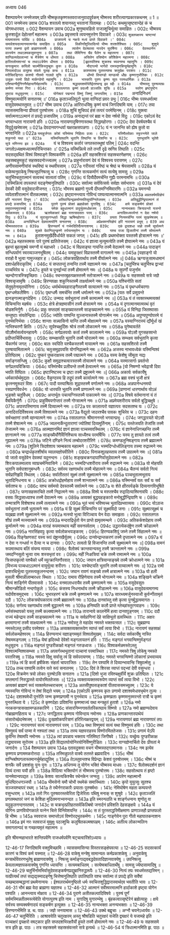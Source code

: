 अध्यायः 046

वैशम्पायनेन जनमेजयम् प्रति भीष्मकृतकृष्णस्तवराजानुवादपूर्वकम् भीष्मस्य शरीरत्यागप्रकारकथनम् ॥ 1 ॥
001	जनमेजय उवाच 
001a	शरतल्पे शयानस्तु भरतानां पितामहः ।
001c	कथमुत्सृष्टवान्देहं कं च योगमधारयत् ॥
002	वैशम्पायन उवाच 
002a	शृणुष्वावहितो राजञ्शुचिर्भूत्वा समाहितः ।
002c	भीष्मस्य कुरुशार्दूल देहोत्सर्गं महात्मनः ॥
003a	प्रवृत्तमात्रे त्वयनमुत्तरेण दिवाकरे ।
003c	`शुक्लपक्षस्य चाष्टम्यां माघमासस्य पार्थिव ॥
004a	प्राजापत्ये च नक्षत्रे मध्यं प्राप्ते दिवाकरे ।'
004c	समावेशयदात्मानमात्मन्येव समाहितः ॥
005a	विकीर्णांशुरिवादित्यो भीष्मः शरशतैश्चितः ।
005c	शुशुभे परया लक्ष्म्या वृतो ब्राह्मणसत्तमैः ॥
006a	व्यासेन देवश्रवसा नारदेन सुरर्षिणा ।
006c	देवस्थानेन वात्स्येन तथाऽश्मकसुमन्तुना ॥
007a	तथा जैमिनिना चैव पैलेन च महात्मना ।
007c	शाण्डिल्यदेवलाभ्यां च मैत्रेयेण च धीमता ॥
008a	असितेन वसिष्ठेन कौशिकेन महात्मना ।
008c	हारितलोमशाभ्यां च तथाऽऽत्रेयेण धीमता ॥
009a	[बृहस्पतिश्च शुक्रश्च च्यवनश्च महामुनिः ।
009c	सनत्कुमारः कपिलो चाल्मीकिस्तुम्बुरुः कुरुः ॥
010a	मौद्गल्यो भार्गवो रामस्तृणबिन्दुर्महामुनिः ।
010c	पिप्पलादोऽथ वायुश्च संवर्तः पुलहः कचः ॥
011a	काश्यपश्च पुलस्त्यश्च क्रतुर्दक्षः पराशरः ।
011c	मरीचिरङ्गिराः काश्यो गौतमो गालवो मुनिः ॥
012a	धौम्यो विभाण्डो माण्डव्यो धौम्रः कृष्णानुभौतिकः ।
012c	उलूकः परमो विप्रो मार्कण्डेयो महामुनिः ।
012e	भास्करिः पूरणः कृष्णः सूतः परमधार्मिकः ॥
013a	एतैश्चान्यैर्मुनिगणैर्महाभागैर्महात्मभिः ।
013c	श्रद्धादमशमोपेतैर्वृतश्चन्द्र इव ग्रहैः ॥
014a	भीष्मस्तु पुरुषव्याघ्रः कर्मणा मनसा गिरा ।
014c	शरतल्पगतः कृष्णं प्रदध्यौ प्राञ्जलिः शुचिः ॥
015a	स्वरेण हृष्टपुष्टेन तुष्टाव मधुसूदनम् ।
015c	योगेश्वरं पद्मनाभं विष्णुं जिष्णुं जगत्पतिम् ।
015e	`अनादिनिधनं विष्णुमात्मयोनिं सनातनम् ॥'
016a	कृताञ्जलिपुटो भूत्वा वाग्विदां प्रवरः प्रभुः |
016c	भीष्मः परमधर्मात्मा वासुदेवमथास्तुवत् ॥
017	भीष्म उवाच 
017a	आरिराधयिषुः कृष्णं वाचं जिगदिषामि याम् ।
017c	तया व्याससमासिन्या प्रीयतां पुरुषोत्तमः ॥
018a	शुचिं शुचिपदं हंसं तत्परं परमेष्ठिनम् ।
018c	युक्त्वा सर्वात्मनाऽऽत्मानं तं प्रपद्ये प्रजापतिम् ॥
019a	अनाद्यन्तं परं ब्रह्म न देवा नर्षयो विदुः ।
019c	एकोऽयं वेद भगवान्धाता नारायणो हरिः ॥
020a	नारायणादृषिगणास्तथा सिद्धमहोरगाः ।
020c	देवा देवर्षयश्चैव यं विदुर्दुःखभेषजम् ॥
021a	देवदानवगन्धर्वा यक्षराक्षसपन्नगाः ।
021c	यं न जानन्ति को ह्येष कुतो वा भगवानिति ॥
022a	`यमाहुर्जगतः कोशं यस्मिंश्च निहिताः प्रजाः ।
022c	यस्मिँल्लोकाः स्फुरन्त्येते जाले शकुनयो यथा ॥'
023a	यस्मिन्विश्वानि भूतानि तिष्ठन्ति च विशन्ति च ।
023c	गुणभूतानि भूतेशे सूत्रे मणिगणा इव ॥
024a	`यं च विश्वस्य कर्तारं जगतस्तस्थुषां पतिम् |
024c	वदन्ति जगतोऽध्यक्षमध्यात्मपरिचिन्तकाः ॥'
025a	यस्मिन्नित्ये तते तन्तौ दृढे स्रगिव तिष्ठति ।
025c	सदसद्ग्रथितं विश्वं विश्वाङ्गे विश्वकर्मणि ॥
026a	हरिं सहस्रशिरसं सहस्रचरणेक्षणम् ।
026c	सहस्रबाहुमकुटं सहस्रवदनोज्ज्वलम् ॥
027a	प्राहुर्नारायणं देवं यं विश्वस्य परायणम् ।
027c	अणीयसामणीयांसं स्थविष्ठं च स्थवीयसाम् ।
027e	गरीयसां गरिष्ठं च श्रेष्ठं च श्रेयसामपि ॥
028a	यं वाकेष्वनुवाकेषु निषत्सूपनिषत्सु च ।
028c	गृणन्ति सत्यकर्माणं सत्यं सत्येषु सामसु ॥
029a	चतुर्भिश्चतुरात्मानं सत्वस्थं सात्वतां पतिम् ।
029c	यं दिव्यैर्देवमर्चन्ति गुह्यैः परमनामभिः ॥
030a	[यस्मिन्नित्यं तपस्तप्तं यदङ्गेष्वनुतिष्ठति ।
030c	सर्वात्मा सर्ववित्सर्वः सर्वज्ञः सर्वभावनः ॥]
031a	यं देवं देवकी देवी वसुदेवादजीजनत् ।
031c	भौमस्य ब्रह्मणो गुप्त्यै दीप्तमग्निमिवारणिः ॥
032a	यमनन्यो व्यपेताशीरात्मानं वीतकल्मषम् ।
032c	इष्ट्वानन्त्याय गोविन्दं पश्यत्यात्मानमात्मनि ॥
033a	`अप्रतर्क्यमविज्ञेयं हरिं नारायणं विभुम् ।'
033c	अतिवाय्विन्द्रकर्माणमतिसूर्याग्नितेजसम् ।
033e	अतिबुद्धीन्द्रियात्मानं तं प्रपद्ये प्रजापतिम् ॥
034a	पुराणे पुरुषं प्रोक्तं ब्रह्मप्रोक्तं युगादिषु ।
034c	क्षये सङ्कर्षणं प्रोक्तं तमुपास्यमुपास्महे ॥
035a	यमेकं बहुधात्मानं प्रादुर्भूतमधोक्षजम् ।
035c	नान्यभक्ताः क्रियावन्तो यजन्ते सर्वकामदम् ॥
036a	ऋतमेकाक्षरं ब्रह्म यत्तत्सदसतः परम् ।
036c	अनादिमध्यपर्यन्तं न देवा नर्षयो विदुः ॥
037a	यं सुरासुरगन्धर्वाः सिद्धा ऋषिमहोरगाः ।
037c	प्रयता नित्यमर्चन्ति परमं सुखभेषजम् ॥
038a	अनादिनिधनं देवमात्मयोनिं सनातनम् ।
038c	अप्रेक्ष्यमनभिज्ञेयं हरिं नारायणं प्रभुम् ॥
039	अथ भीष्मस्तवराजः ॥
039a	हिरण्यवर्णं यं गर्भमदितिर्दैत्यनाशनम् ।
039c	एकं द्वादशधा जज्ञे तस्मै सूर्यात्मने नमः ॥
040a	शुक्ले देवान्पितॄन्कृष्णे तर्पयत्यमृतेन यः ।
040c	यश्च राजा द्विजातीनां तस्मै सोमात्मने नमः ॥
041a	`हुताशनमुखैर्देवैर्धार्यते सकलं जगत् ।
041c	हविः प्रथमभोक्ता यस्तस्मै होत्रात्मने नमः ॥'
042a	महतस्तमसः पारे पुरुषं ह्यतितेजसम् ।
042c	यं ज्ञात्वा मृत्युमत्येति तस्मै ज्ञेयात्मने नमः ॥
043a	यं बृहन्तं बृहत्युक्थे यमग्नौ यं महाध्वरे ।
043c	यं विप्रसङ्घा गायन्ति तस्मै वेदात्मने नमः ॥
044a	पादाङ्गं सन्धिपर्वाणं स्वरव्यञ्जनभूषितम् ।
044c	यमाहुरक्षरं विप्रास्तस्मै वागात्मने नमः ॥
045a	[यज्ञाङ्गो यो वराहो वै भूत्वा गामुज्जहार ह ।
045c	लोकत्रयहितार्थाय तस्मै वीर्यात्मने नमः ॥]
046a	ऋग्यजुःसामधामानं दशार्धहविराकृतिम् ।
046c	यं सप्ततन्तुं तन्वन्ति तस्मै यज्ञात्मने नमः ॥
047a	[चतुर्भिश्च चतुर्भिश्च द्वाभ्यां पञ्चभिरेव च ।
047c	हूयते च पुनर्द्वाभ्यां तस्मै होमात्मने नमः ॥]
048a	यः सुपर्णो यजुर्नाम च्छन्दोगात्रस्त्रिवृच्छिराः ।
048c	रथन्तरबृहत्पक्षस्तस्मै स्तोत्रात्मने नमः ॥
049a	यः सहस्रसवे सत्रे जज्ञे विश्वसृजामृषिः ।
049c	हिरण्यपक्षः शकुनिस्तस्मै तार्क्ष्यात्मने नमः ॥
050a	यश्चिनोति सतां सेतुमृतेनामृतयोनिना ।
050c	धर्मार्थव्यवहाराङ्गैस्तस्मै सत्यात्मने नमः ॥
051a	यं पृथग्धर्मचरणाः पृथग्धर्मफलैषिणः ।
051c	पृथग्धर्मैः समर्चन्ति तस्मै धर्मात्मने नमः ॥
052a	[यतः सर्वे प्रसूयन्ते ह्यनङ्गात्माङ्गदेहिनः ।
052c	उन्मादः सर्वभूतानां तस्मै कामात्मने नमः ॥]
053a	यं तं व्यक्तस्थमव्यक्तं विचिन्वन्ति महर्षयः ।
053c	क्षेत्रे क्षेत्रज्ञमासीनं तस्मै क्षेत्रात्मने नमः ॥
054a	यं दृगात्मानमात्मस्थं वृतं षोडशभिर्गुणैः ।
054c	प्राहुः सप्तदशं साङ्ख्यास्तस्मै साङ्ख्यात्मने नमः ॥
055a	यं विनिद्रा जितश्वासाः सन्तुष्टाः संयतेन्द्रियाः ।
055c	ज्योतिः पश्यन्ति युञ्जानास्तस्मै योगात्मेन नमः ॥
056a	अपुण्यपुण्योपरमे यं पुनर्भवनिर्भयाः ।
056c	शान्ताः सन्न्यासिनो यान्ति तस्मै मोक्षात्मने नमः ॥
057a	यस्याग्निरास्यं द्यौर्मूर्धा खं नाभिश्चरणौ क्षितिः ।
057c	सूर्यश्चक्षुर्दिशः श्रोत्रं तस्मै लोकात्मने नमः ॥
058a	युगेष्वावर्तते योंऽशैर्मासर्त्वयनहायनैः ।
058c	सर्गप्रलययोः कर्ता तस्मै कालात्मने नमः ॥
059a	योऽसौ युगसहस्रान्ते प्रदीप्तार्चिर्विभावसुः ।
059c	सम्भक्षयति भूतानि तस्मै घोरात्मने नमः ॥
060a	सम्भक्ष्य सर्वभूतानि कृत्वा चैकार्णवं जगत् ।
060c	बालः स्वपिति यश्चैकस्तस्मै मायात्मने नमः ॥
061a	सहस्रशिरसे तस्मै पुरुषायामितात्मने ।
061c	चतुःसमुद्रपयसि योगनिद्रात्मने नमः ॥
062a	अजस्य नाभावध्येकं यस्मिन्विश्वं प्रतिष्ठितम् ।
062c	पुष्करं पुष्कराक्षस्य तस्मै पद्मात्मने नमः ॥
063a	यस्य केशेषु जीमूता नद्यः सर्वाङ्गसन्धिषु ।
063c	कुक्षौ समुद्राश्चत्वारस्तस्मै तोयात्मने नमः ॥
064a	यस्मात्सर्गाः प्रवर्तन्ते सर्गप्रलयविक्रियाः ।
064c	यस्मिंश्चैव प्रलीयन्ते तस्मै हेत्वात्मने नमः ॥
065a	[यो निषण्णो भवेद्रात्रौ दिवा भवति विष्ठितः ।
065c	इष्टानिष्टस्य च द्रष्टा तस्मै द्रष्ट्रात्मने नमः ॥]
066a	अकार्यः सर्वकार्येषु धर्मकार्यार्थमुद्यतः ।
066c	वैकुण्ठस्य हि तद्रूपं तस्मै कार्यात्मने नमः ॥
067a	ब्रह्म वक्त्रं भुजौ क्षत्रं कृत्स्नमूरूदरं विशः ।
067c	पादौ यस्याश्रिताः शूद्रास्तस्मै वर्णात्मने नमः ॥
068a	अन्नपानेन्धनमयो रसप्राणविवर्धनः ।
068c	यो धारयति भूतानि तस्मै प्राणात्मने नमः ॥
069a	[प्राणानां धारणार्थाय योऽन्नं भुङ्क्ते चतुर्विधम् ।
069c	अन्तर्भूतः पचत्यग्निस्तस्मै पाकात्मने नमः ॥]
070a	विषये वर्तमानानां यं तं वैषयिकैर्गुणैः ।
070c	प्राहुर्विषयगोप्तारं तस्मै गोप्त्रात्मने नमः ॥
071a	अप्रमेयशरीराय सर्वतो बुद्धिचक्षुषे ।
071c	अपारपरिमाणाय तस्मै दिव्यात्मने नमः ॥
072a	परः कालात्परो यज्ञात्परः सदसतश्च यः ।
072c	अनादिरादिर्विश्वस्य तस्मै विश्वात्मने नमः ॥
073a	वैद्युतो जाठरश्चैव पावकः शुचिरेव च ।
073c	दहनः सर्वभक्षाणां तस्मै वह्न्यात्मने नमः ॥
074a	रसातलगतः श्रीमाननन्तो भगवान्प्रभुः ।
074c	जगद्धारयते योऽसौ तस्मै शेषात्मने नमः ॥
075a	ज्वलनार्केन्दुताराणां ज्योतिषां दिव्यमूर्तिनाम् ।
075c	यस्तेजयति तेजांसि तस्मै तेजात्मने नमः ॥
076a	आत्मज्ञानमिदं ज्ञानं ज्ञात्वा पञ्चस्ववस्थितम् ।
076c	यं ज्ञानेनाधिगच्छन्ति तस्मै ज्ञानात्मने नमः ॥
077a	साङ्ख्यैर्योगैर्विनिश्चित्य साध्यैश्च परमर्षिभिः ।
077c	यस्य तु ज्ञायते तत्वं तस्मै गुह्यात्मने नमः ॥
078a	जटिने दण्डिने नित्यं लम्बोदरशरीरिणे ।
078c	कमण्डलुनिषङ्गाय तस्मै ब्रह्मात्मने नमः ॥
079a	[शूलिने त्रिदशेशाय त्र्यम्बकाय महात्मने ।
079c	भस्मदिग्धोर्ध्वलिङ्गाय तस्मा रुद्रात्मने नमः ॥
080a	चन्द्रार्धकृतशीर्षाय व्यालयज्ञोपवीतिने ।
080c	पिनाकशूलहस्ताय तस्मै उग्रात्मने नमः ॥]
081a	यो जातो वसुदेवेन देवक्यां यदुनन्दनः ।
081c	शङ्खचक्रगदापाणिर्वासुदेवात्मने नमः ॥
082a	शिरःकपालमालाय व्याघ्रचर्मनिवासिने ।
082c	भस्मदिग्धशरीराय तस्मै रुद्रात्मने नमः ॥
083a	यो मोहयति भूतानि सर्वपाशानुबन्धनैः ।
083c	सर्वस्य रक्षणार्थाय तस्मै मोहात्मने नमः ॥
084a	चैतन्यं सर्वतो नित्यं सर्वप्राणिहृदि स्थितम् ।
084c	सर्वातीततरं सूक्ष्मं तस्मै सूक्ष्मात्मने नमः ॥
085a	पञ्चभूतात्मभूताय भूतादिनिधनाय च ।
085c	अक्रोधद्रोहमोहाय तस्मै शान्तात्मने नमः ॥
086a	यस्मिन्सर्वं यतः सर्वं यः सर्वं सर्वतश्च यः ।
086c	यश्च सर्वमयो देवस्तस्मै सर्वात्मने नमः ॥
087a	यः शेते क्षीरपर्यङ्के दिव्यनागविभूषिते ।
087c	फणासहस्ररचिते तस्मै निद्रात्मने नमः ॥
088a	विश्वे च मरुतश्चैव रुद्रादित्याश्विनावपि ।
088c	वसवः सिद्धसाध्याश्च तस्मै देवात्मने नमः ॥
089a	अव्यक्तं बुद्ध्यहङ्कारो मनोबुद्धीन्द्रियाणि च ।
089c	तन्मात्राणि विशेषाश्च तस्मै तत्वात्मने नमः ॥
090a	भूतं भव्यं भविष्यच्च भूतादिप्रभवाव्ययः ।
090c	योऽग्रजः सर्वभूतानां तस्मै भूतात्मने नमः ॥
091a	यं हि सूक्ष्मं विचिन्वन्ति परं सूक्ष्मविदो जनाः ।
091c	सूक्ष्मात्सूक्ष्मं च यद्ब्रह्म तस्मै सूक्ष्मात्मने नमः ॥
092a	मत्स्यो भूत्वा विरिञ्चाय येन वेदाः समाहृताः ।
092c	रसातलगतः शीघ्रं तस्मै मत्स्यात्मने नमः ॥
093a	मन्दराद्रिर्धृतो येन प्राप्ते ह्यमृतमन्थने ।
093c	अतिकर्कशदेहाय तस्मै कूर्मात्मने नमः ॥
094a	वाराहं रूपमास्थाय महीं सवनपर्वताम् ।
094c	उद्धरत्येकदंष्ट्रेण तस्मै क्रोडात्मने नमः ॥
095a	नारसिंहवपुः कृत्वा सर्वलोकभयङ्करम् ।
095c	हिरण्यकशिपुं जघ्ने तस्मै सिंहात्मने नमः ॥
096a	पिङ्गेक्षणसटं यस्य रूपं दंष्ट्रानखैर्युतम् ।
096c	दानवेन्द्रान्तकरणं तस्मै दृप्तात्मने नमः ॥
097a	यं न देवा न गन्धर्वा न दैत्या न च दानवाः ।
097c	तत्वतो हि विजानन्ति तस्मै सूक्ष्मात्मने नमः ॥]
098a	वामनं रूपमास्थाय बलिं संयम्य मायया ।
098c	त्रैलोक्यं क्रान्तवान्यस्तु तस्मै क्रान्तात्मने नमः ॥
099a	जमदग्निसुतो भूत्वा रामः शस्त्रभृतां वरः ।
099c	महीं निःक्षत्रियां चक्रे तस्मै रामात्मने नमः ॥
100a	त्रिःसप्तकृत्वो यश्चैको धर्मे व्युत्क्रान्तिगौरवात् ।
100c	जघान क्षत्रियान्सङ्ख्ये तस्मै क्रोधात्मने नमः ॥
101a	[विभज्य पञ्चधाऽऽत्मानं वायुर्भूत्वा शरीरगः ।
101c	यश्चेष्टयति भूतानि तस्मै वाय्वात्मने नमः ॥]
102a	रामो दाशरथिर्भूत्वा पुलस्त्यकुलनन्दनम् ।
102c	जघान रावणं सङ्ख्ये तस्मै क्षत्रात्मने नमः ॥
103a	यो हली मुसली श्रीमान्नीलाम्बरधरः स्थितः ।
103c	रामाय रौहिणेयाय तस्मै भोगात्मने नमः ॥
104a	शङ्खिने चक्रिणे नित्यं शार्ङ्गिणे पीतवाससे ।
104c	वनमालाधरायैव तस्मै कृष्णात्मने नमः ॥
105a	वसुदेवसुतः श्रीमान्क्रीडितो नन्दगोकुले ।
105c	कंसस्य निधनार्थाय तस्मै क्रीडात्मने नमः ॥
106a	वासुदेवत्वमागम्य यदोर्वंशसमुद्भवः ।
106c	भूभारहरणं चक्रे तस्मै कृष्णात्मने नमः ॥
107a	सारथ्यमर्जुनस्याजौ कुर्वन्गीतामृतं ददौ ।
107c	लोकत्रयोपकाराय तस्मै ब्रह्मात्मने नमः ॥
108a	दानवांस्तु वशे कृत्वा पुनर्बुद्धत्वमागतः ।
108c	सर्गस्य रक्षणार्थाय तस्मै बुद्धात्मने नमः ॥
109a	हनिष्यति कलौ प्राप्ते म्लेच्छांस्तुरगवाहनः ।
109c	धर्मसंस्थापको यस्तु तस्मै कल्क्यात्मने नमः ॥
110a	तारान्वये कालनेमिं हत्वा दानवपुङ्गवम् ।
110c	ददौ राज्यं महेन्द्राय तस्मै साङ्ख्यात्मने नमः ॥
111a	यः सर्वप्राणिनां देहे साक्षिभूतो ह्यवस्थितः ।
111c	अक्षरः क्षरमाणानां तस्मै साक्ष्यात्मने नमः ॥
112a	नमोस्तु ते महादेव नमस्ते भक्तवत्सल ।
112c	सुब्रह्मण्य नमस्तेऽस्तु प्रसीद परमेश्वर ॥
113a	अव्यक्तव्यक्तरूपेण व्याप्तं सर्वं त्वया विभो ।
113c	नारायणं सहस्राक्षं सर्वलोकमहेश्वरम् ॥
114a	हिरण्यनाभं यज्ञाङ्गममृतं विश्वतोमुखम् ।
114c	सर्वदा सर्वकार्येषु नास्ति तेषाममङ्गलम् ॥
115a	येषां हृदिस्थो देवेशो मङ्गलायतनं हरिः ।
115c	मङ्गलं भगवान्विष्णुर्मङ्गलं मधुसूदनः ॥
116a	मङ्गलं पुण्डरीकाक्षो मङ्गलं गरुडध्वजः ।
116c	विश्वकर्मन्नमस्तेऽस्तु विश्वात्मन्विश्वसम्भव ॥
117a	अपवर्गस्थभूतानां पञ्चानां परमास्थित ।
117c	नमस्ते त्रिषु लोकेषु नमस्ते परतस्त्रिषु ॥
118a	नमस्ते दिक्षु सर्वासु त्वं हि सर्वपरायणम् ।
118c	नमस्ते भगवन्विष्णो लोकानां प्रभवाव्यय ॥
119a	त्वं हि कर्ता हृषीकेशः संहर्ता चापराजितः ।
119c	तेन पश्यामि ते दिव्यान्भावान्हि त्रिषुवर्त्मसु ॥
120a	तच्च पश्यामि तत्वेन यत्ते रूपं सनातनम् ।
120c	दिवं ते शिरसा व्याप्तं पद्भ्यां देवी वसुन्धरा ।
120e	विक्रमेण त्रयो लोकाः पुरुषोऽसि सनातनः ॥
121a	[दिशो भुजा रविश्चक्षुर्वीर्ये शुक्रः प्रतिष्ठितः ।
121c	सप्तमार्गा निरुद्धास्ते वायोरमिततेजसः ॥]
122a	व्यक्ताव्यक्तस्वरूपेण व्याप्तं सर्वं त्वया विभो ।
122c	अव्यक्तं ब्राह्मणं रूपं व्यक्तमेतच्चराचरम् ॥
123a	अतसीपुष्पसङ्काशं पीतवाससमच्युतम् ।
123c	ये नमस्यन्ति गोविन्दं न तेषां विद्यते भयम् ॥
124a	[एकोऽपि कृष्णस्य कृतः प्रणामो दशाश्वमेधावभृथेन तुल्यः ।
124c	दशाश्वमेधी पुनरेति जन्म कृष्णप्रणामी न पुनर्भवाय ॥
125a	कृष्णव्रताः कृष्णमनुस्मरन्तो रात्रौ च कृष्णं पुनरुत्थिता ये ।
125c	ते कृष्णदेहाः प्रविशन्ति कृष्णमाज्यं यथा मन्त्रहुतं हुताशे ॥
126a	नमो नरकसन्त्रासरक्षामण्डलकारिणे ।
126c	संसारनिम्नगावर्ततरिकाष्ठाय विष्णवे ॥
127a	नमो ब्रह्मण्यदेवाय गोब्राह्मणहिताय च ।
127c	जगद्धिताय कृष्णाय गोविन्दाय नमोनमः ॥
128a	प्राणकान्तारपाथेयं संसारोच्छेदभेषजम् ।
128c	दुःखशोकपरित्राणं हरिरित्यक्षरद्वयम् ॥]
129a	नारायणपरं ब्रह्म नारायणपरं तपः ।
129c	नारायणपरं सत्यं नारायणपरं परम् ॥
130a	यथा विष्णुमयं सत्यं यथा विष्णुमयं हविः ।
130c	तथा विष्णुमयं सर्वं पाप्मा मे नश्यतां तथा ॥
131a	तस्य यज्ञवराहस्य विष्णोरमिततेजसः ।
131c	प्रणामं येऽपि कुर्वन्ति तेषामपि नमोनमः ॥
132a	त्वां प्रपन्नाय भक्ताय गतिमिष्टां जिगीषवे ।
132c	यच्छ्रेयः पुण्डरीकाक्ष तद्ध्यायस्व सुरोत्तम ॥
133a	इति विद्यातपोयोनिरयोनिर्विष्णुरीडितः ।
133c	वाग्यज्ञेनार्चितो देवः प्रीयतां मे जनार्दनः ॥
134	वैशम्पायन उवाच 
134a	एतावदुक्त्वा वचनं भीष्मस्तद्गतमानसः ।
134c	नम इत्येव कृष्णाय प्रणाममकरोत्तदा ॥
135a	तस्मिन्नुपरते वाक्ये ततस्ते ब्रह्मवादिनः ।
135c	भीष्मं वाग्भिर्बाष्पगलास्तमानर्चुर्महाद्युतिम् ॥
136a	तेऽस्तुवन्तश्च विप्रेन्द्राः केशवं पुरुषोत्तमम् ।
136c	भीष्मं च शनकैः सर्वे प्रशशंसुः पुनः पुनः ॥
137a	अधिगम्य तु योगेन भक्तिं भीष्मस्य माधवः ।
137c	त्रैलोक्यदर्शनं ज्ञानं दिव्यं दत्त्वा ययौ हरिः ॥
138a	विदित्वा भक्तियोगं तं भीष्मस्य पुरुषोत्तमः ।
138c	सहसोत्थाय तं हृष्टो यानमेवान्वपद्यत ॥
139a	केशवः सात्यकिश्चैव रथेनकेन जग्मतुः ।
139c	अपरेण महात्मानौ युधिष्ठिरधनञ्जयौ ॥
140a	भीमसेनो यमौ चोभौ रथमेकं समास्थिताः ।
140c	कृपो युयुत्सुः सूतश्च सञ्जयश्चापरं रथम् ॥
141a	ते रथैर्नगराकारैः प्रयाताः पुरुषर्षभाः ।
141c	नेमिघोषेण महता कम्पयन्ते वसुन्धराम् ॥
142a	ततो गिरः पुरुषवरस्तवेरिता द्विजेरिताः पथिषु मनाक् स शुश्रुवे ।
142c	कृताञ्जलिं प्रणतमथापरं जनं स केशिहा मुदितमनाभ्यनन्दत ॥
143a	इति स्मरन्पठति च शार्ङ्गधन्वनः शृणोतु वा यदुकुलनन्दनस्तवम् ।
143c	स चक्रभृत्प्रतिहतसर्वकिल्बिषो जनार्दनं प्रविशति देहसङ्क्षये ॥
144a	यं योगिनः प्राणवियोगकाले यत्नेन चित्ते विनिवेशयन्ति ।
144c	स तं पुरस्ताद्धरिमीक्षमाणः प्राणाञ्जहौ प्राप्तफलो हि भीष्मः ॥
145a	स्ववराजः समाप्तोऽयं विष्णोरद्भुतकर्मणः ।
145c	गाङ्गेयेन पुरा गीतो महापातकनाशनः ॥
146a	इमं नरः स्तवराजं मुमुक्षुः पठञ्शुचिः कलुषितकल्मषापहम् ।
146c	अतीत्य लोकान्मलिनः समागतान्पदं स गच्छत्यमृतं महात्मनः ॥ 

इति श्रीमन्महाभारते शान्तिपर्वणि राजधर्मपर्वणि षट्चत्वारिंशोऽध्यायः ॥

12-46-17 जिगदिषामि वक्तुमिच्छामि । व्याससमासिन्या विस्तरसङ्क्षेपवत्या ॥ 12-46-25 सदसत्कार्यं कारणं च विश्वं कर्म यस्मात् ॥ 12-46-28 वाकेषु मन्त्रेषु सामान्यतः कर्मप्रकाशकेषु । अनुवाकेषु मन्त्रार्थविवरणभूतेषु ब्राह्मणवाक्येषु । निषत्सु कर्माङ्गाद्यवबद्धदेवतादिज्ञानवाक्येषु । उपनिषत्सु केवलात्मज्ञापकवाक्येषु गृणन्ति ध्यायन्ति । सत्यमबाधितम् । सत्येष्वबाधितार्थेषु । सामसु ज्येष्ठसामादिषु ॥ 12-46-29 चतुर्भिर्नामभिर्वासुदेवसङ्कर्षणप्रद्युम्रानिरुद्धरूपैः ॥ 12-46-30 नित्यं तपः स्वधर्मस्तद्यस्मिन् । यत्प्रीत्यर्थं तप्तं सद्यद्यस्मादङ्गेषु चित्तेष्वनुतिष्ठति उपतिष्ठति यश्च सर्वात्मा तं प्रपद्ये इति सर्वेषां यच्छब्दसम्बद्धानां प्रथमेनान्वयः । ईश्वलरार्थमनुष्ठितो धर्मः स्वचित्तशुद्धिद्वारास्वार्थएव भवतीति भावः ॥ 12-46-31 भौमं ब्रह्म वेदा ब्राह्मणा यज्ञाश्च ॥ 12-46-32 आत्मानं सर्वेश्वरमात्मनि हार्दाकाशे इष्ट्वा योगेन पश्यति । आनन्त्याय मोक्षाय ॥ 12-46-34 पुराणे अतीतकल्पादिविषये । पुरुषं पूर्णं सर्वमस्मिन्नतीतमस्त्येवेति योगात्पुरुष इति नाम । युगादिषु युगारम्भेषु । बृंहकत्वात्सृष्टेरेनं ब्रह्मेत्याहुः । क्षये सर्वस्य सम्यक्वर्षणादयं सङ्कर्षण इत्युक्तः ॥ 12-46-35 नान्यभक्ता अनन्यभक्ताः ॥ 12-46-39 हिरण्यगर्भमिति ड. थ. पाठः । जज्ञे जनयामास ॥ 12-46-43 उक्थे बह्वृचाः । अग्नौ चयनेऽध्वर्यवः ॥ 12-46-47 चतुर्भिरिति । आश्रावयेति चतुरक्षरम् अस्तु श्रौषडिति चतुरक्षरं यजेति द्व्यक्षरं ये यजामहे इति पञ्चाक्षरं द्व्यक्षरो वषट्कार इति सप्तदशभिरक्षरैर्यो हूयते तस्मै होमात्मने नमः ॥ 12-46-49 यः सहस्रसमे सत्र इति झ. पाठः । तत्र सहस्रसमे सहस्रसंवत्सरे सत्रे इत्यर्थः ॥ 12-46-54 यं त्रिधात्मानमिति झ. पाठः ॥
